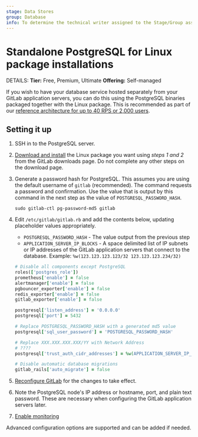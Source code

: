 ```yaml
---
stage: Data Stores
group: Database
info: To determine the technical writer assigned to the Stage/Group associated with this page, see https://handbook.gitlab.com/handbook/product/ux/technical-writing/#assignments
---
```


# Standalone PostgreSQL for Linux package installations

DETAILS:
**Tier:** Free, Premium, Ultimate
**Offering:** Self-managed

If you wish to have your database service hosted separately from your GitLab
application servers, you can do this using the PostgreSQL binaries packaged
together with the Linux package. This is recommended as part of our
[reference architecture for up to 40 RPS or 2,000 users](../reference_architectures/2k_users.md).

## Setting it up

1. SSH in to the PostgreSQL server.
1. [Download and install](https://about.gitlab.com/install/) the Linux
   package you want using *steps 1 and 2* from the GitLab downloads page. Do not complete any other steps on the
   download page.
1. Generate a password hash for PostgreSQL. This assumes you are using the default
   username of `gitlab` (recommended). The command requests a password
   and confirmation. Use the value that is output by this command in the next
   step as the value of `POSTGRESQL_PASSWORD_HASH`.

   ```shell
   sudo gitlab-ctl pg-password-md5 gitlab
   ```

1. Edit `/etc/gitlab/gitlab.rb` and add the contents below, updating placeholder
   values appropriately.

   - `POSTGRESQL_PASSWORD_HASH` - The value output from the previous step
   - `APPLICATION_SERVER_IP_BLOCKS` - A space delimited list of IP subnets or IP
     addresses of the GitLab application servers that connect to the
     database. Example: `%w(123.123.123.123/32 123.123.123.234/32)`

   ```ruby
   # Disable all components except PostgreSQL
   roles(['postgres_role'])
   prometheus['enable'] = false
   alertmanager['enable'] = false
   pgbouncer_exporter['enable'] = false
   redis_exporter['enable'] = false
   gitlab_exporter['enable'] = false

   postgresql['listen_address'] = '0.0.0.0'
   postgresql['port'] = 5432

   # Replace POSTGRESQL_PASSWORD_HASH with a generated md5 value
   postgresql['sql_user_password'] = 'POSTGRESQL_PASSWORD_HASH'

   # Replace XXX.XXX.XXX.XXX/YY with Network Address
   # ????
   postgresql['trust_auth_cidr_addresses'] = %w(APPLICATION_SERVER_IP_BLOCKS)

   # Disable automatic database migrations
   gitlab_rails['auto_migrate'] = false
   ```

1. [Reconfigure GitLab](../restart_gitlab.md#reconfigure-a-linux-package-installation) for the changes to take effect.
1. Note the PostgreSQL node's IP address or hostname, port, and
   plain text password. These are necessary when configuring the GitLab
   application servers later.
1. [Enable monitoring](replication_and_failover.md#enable-monitoring)

Advanced configuration options are supported and can be added if
needed.
